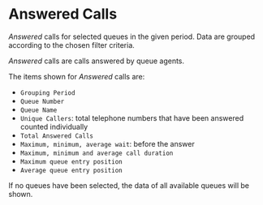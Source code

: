 # Answered Calls

*Answered* calls for selected queues in the given period. 
Data are grouped according to the chosen filter criteria.

*Answered* calls are calls answered by queue agents.

The items shown for *Answered* calls are:

- `Grouping Period`
- `Queue Number`
- `Queue Name`
- `Unique Callers`: total telephone numbers that have been answered
counted individually
- `Total Answered Calls`
- `Maximum, minimum, average wait`: before the answer
- `Maximum, minimum and average call duration`
- `Maximum queue entry position`
- `Average queue entry position`

If no queues have been selected, the data of all available queues
will be shown.
